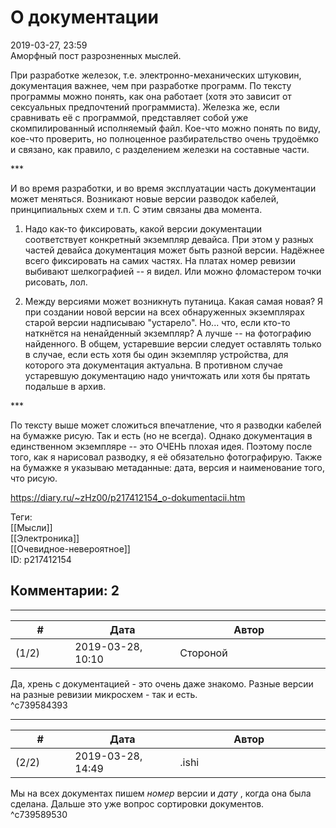 О документации
==============

  
2019-03-27, 23:59  
 Аморфный пост разрозненных мыслей.   
   
 При разработке железок, т.е. электронно-механических штуковин, документация важнее, чем при разработке программ. По тексту программы можно понять, как она работает (хотя это зависит от сексуальных предпочтений программиста). Железка же, если сравнивать её с программой, представляет собой уже скомпилированный исполняемый файл. Кое-что можно понять по виду, кое-что проверить, но полноценное разбирательство очень трудоёмко и связано, как правило, с разделением железки на составные части.   
   
 \*\*\*   
   
 И во время разработки, и во время эксплуатации часть документации может меняться. Возникают новые версии разводок кабелей, принципиальных схем и т.п. С этим связаны два момента.   
 1. Надо как-то фиксировать, какой версии документации соответствует конкретный экземпляр девайса. При этом у разных частей девайса документация может быть разной версии. Надёжнее всего фиксировать на самих частях. На платах номер ревизии выбивают шелкографией -- я видел. Или можно фломастером точки рисовать, лол.   
   
 2. Между версиями может возникнуть путаница. Какая самая новая? Я при создании новой версии на всех обнаруженных экземплярах старой версии надписываю "устарело". Но... что, если кто-то наткнётся на ненайденный экземпляр? А лучше -- на фотографию найденного. В общем, устаревшие версии следует оставлять только в случае, если есть хотя бы один экземпляр устройства, для которого эта документация актуальна. В противном случае устаревшую документацию надо уничтожать или хотя бы прятать подальше в архив.   
   
 \*\*\*   
   
 По тексту выше может сложиться впечатление, что я разводки кабелей на бумажке рисую. Так и есть (но не всегда). Однако документация в единственном экземпляре -- это ОЧЕНЬ плохая идея. Поэтому после того, как я нарисовал разводку, я её обязательно фотографирую. Также на бумажке я указываю метаданные: дата, версия и наименование того, что рисую.   
  
<https://diary.ru/~zHz00/p217412154_o-dokumentacii.htm>  
  
Теги:  
[[Мысли]]  
[[Электроника]]  
[[Очевидное-невероятное]]  
ID: p217412154  


Комментарии: 2
--------------

  


---



|         #         |              Дата              |                     Автор                     |           ID           |
| --- | --- | --- | --- |
| (1/2) | 2019-03-28, 10:10 | Стороной | c739584393 |

  
 Да, хрень с документацией - это очень даже знакомо. Разные версии на разные ревизии микросхем - так и есть.   
 ^c739584393

---



|         #         |              Дата              |                     Автор                     |           ID           |
| --- | --- | --- | --- |
| (2/2) | 2019-03-28, 14:49 | .ishi | c739589530 |

  
 Мы на всех документах пишем  *номер*  версии и  *дату*  , когда она была сделана. Дальше это уже вопрос сортировки документов.   
 ^c739589530